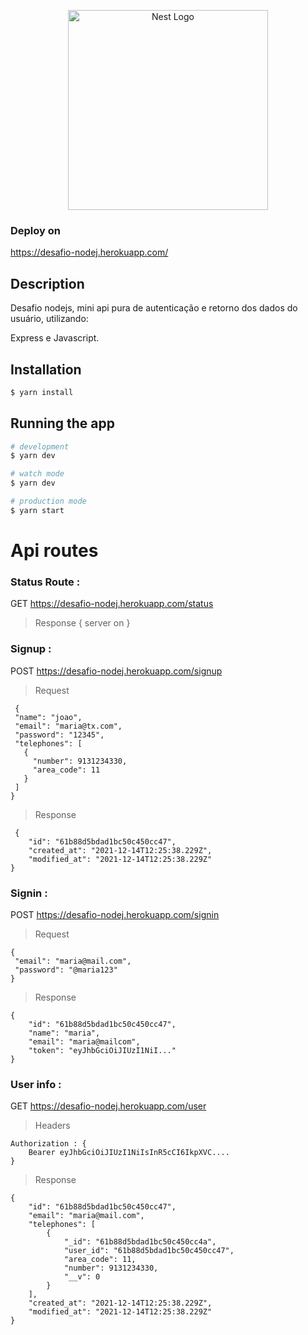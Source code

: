 <p align="center">
  <a href="http://nestjs.com/" target="blank"><img src="https://www.iforium.com/wp-content/uploads/nodejs-new-pantone-white.png" width="320" alt="Nest Logo" /></a>
</p>



### Deploy on

https://desafio-nodej.herokuapp.com/

## Description

Desafio nodejs, mini api pura de autenticação e retorno dos dados do usuário, utilizando:

Express e Javascript. 

## Installation

```bash
$ yarn install
```

## Running the app

```bash
# development
$ yarn dev

# watch mode
$ yarn dev

# production mode
$ yarn start
```

# Api routes

###  **Status Route** :
GET https://desafio-nodej.herokuapp.com/status

> Response { server on }


###  **Signup** :
POST https://desafio-nodej.herokuapp.com/signup 

> Request 

     {
     "name": "joao",
     "email": "maria@tx.com",
     "password": "12345",
     "telephones": [
       {
         "number": 9131234330,
         "area_code": 11
       }
     ]
    }

> Response

     {
    	"id": "61b88d5bdad1bc50c450cc47",
    	"created_at": "2021-12-14T12:25:38.229Z",
    	"modified_at": "2021-12-14T12:25:38.229Z"
    }

###  **Signin** :
POST https://desafio-nodej.herokuapp.com/signin

> Request 

    {
     "email": "maria@mail.com",
     "password": "@maria123"
    }

> Response

    {
    	"id": "61b88d5bdad1bc50c450cc47",
    	"name": "maria",
    	"email": "maria@mailcom",
    	"token": "eyJhbGciOiJIUzI1NiI..."
    }

###  **User info** :
GET https://desafio-nodej.herokuapp.com/user

> Headers

    Authorization : {
    	Bearer eyJhbGciOiJIUzI1NiIsInR5cCI6IkpXVC....
    }

> Response

    {
    	"id": "61b88d5bdad1bc50c450cc47",
    	"email": "maria@mail.com",
    	"telephones": [
    		{
    			"_id": "61b88d5bdad1bc50c450cc4a",
    			"user_id": "61b88d5bdad1bc50c450cc47",
    			"area_code": 11,
    			"number": 9131234330,
    			"__v": 0
    		}
    	],
    	"created_at": "2021-12-14T12:25:38.229Z",
    	"modified_at": "2021-12-14T12:25:38.229Z"
    }

